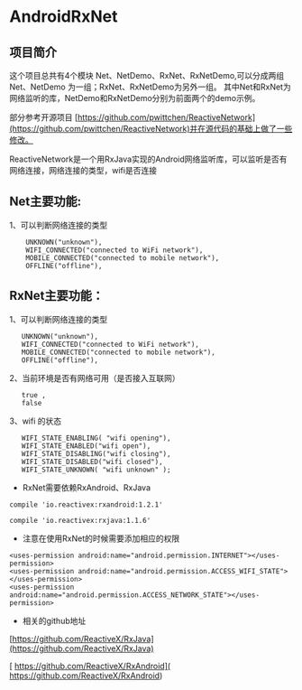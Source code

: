 # AndroidRxNet
## 项目简介
这个项目总共有4个模块 Net、NetDemo、RxNet、RxNetDemo,可以分成两组 Net、NetDemo 为一组；RxNet、RxNetDemo为另外一组。
其中Net和RxNet为网络监听的库，NetDemo和RxNetDemo分别为前面两个的demo示例。

部分参考开源项目 [https://github.com/pwittchen/ReactiveNetwork](https://github.com/pwittchen/ReactiveNetwork)并在源代码的基础上做了一些修改。

ReactiveNetwork是一个用RxJava实现的Android网络监听库，可以监听是否有网络连接，网络连接的类型，wifi是否连接

## Net主要功能:

  1、可以判断网络连接的类型
  
        UNKNOWN("unknown"),
        WIFI_CONNECTED("connected to WiFi network"),
        MOBILE_CONNECTED("connected to mobile network"),
        OFFLINE("offline"),
          
## RxNet主要功能：

  1、可以判断网络连接的类型
  
       UNKNOWN("unknown"),
       WIFI_CONNECTED("connected to WiFi network"),
       MOBILE_CONNECTED("connected to mobile network"),
       OFFLINE("offline"),
  2、当前环境是否有网络可用（是否接入互联网）
  
       true ,
       false 
  
  3、wifi 的状态
  
       WIFI_STATE_ENABLING( "wifi opening"),
       WIFI_STATE_ENABLED("wifi open"),
       WIFI_STATE_DISABLING("wifi closing"),
       WIFI_STATE_DISABLED("wifi closed"),
       WIFI_STATE_UNKNOWN( "wifi unknown" );
     
          
* RxNet需要依赖RxAndroid、RxJava

```
compile 'io.reactivex:rxandroid:1.2.1'
     
compile 'io.reactivex:rxjava:1.1.6'
```

* 注意在使用RxNet的时候需要添加相应的权限
```
<uses-permission android:name="android.permission.INTERNET"></uses-permission>
<uses-permission android:name="android.permission.ACCESS_WIFI_STATE"></uses-permission>
<uses-permission android:name="android.permission.ACCESS_NETWORK_STATE"></uses-permission>
```

* 相关的github地址

[https://github.com/ReactiveX/RxJava](https://github.com/ReactiveX/RxJava)

[ https://github.com/ReactiveX/RxAndroid]( https://github.com/ReactiveX/RxAndroid)
